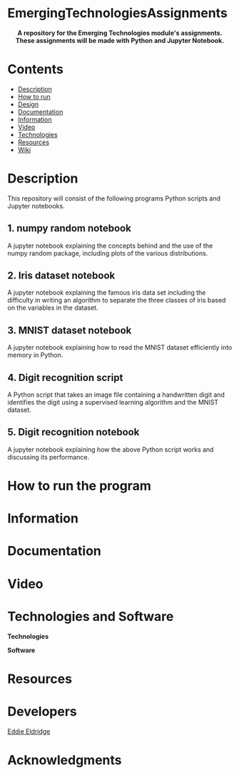 # EmergingTechnologiesAssignments

<p align="center">
  <b>A repository for the Emerging Technologies module's assignments. These assignments will be made with Python and Jupyter Notebook.</b><br>
</p>

# Contents
* [Description](#description)
* [How to run](#how-to-run-the-program)
* [Design](https://github.com/Store-Compare-Project/StoreCompare/wiki/Design-Document)
* [Documentation](#documentation)
* [Information](#information)
* [Video](#video)
* [Technologies](#technologies-and-software)
* [Resources](#resources)
* [Wiki](https://github.com/EddieEldridge/GoLangAutomaton/wiki)

# Description
This repository will consist of the following programs Python scripts and Jupyter notebooks.

## 1. numpy random notebook
A jupyter notebook explaining the concepts
behind and the use of the numpy random package, including plots
of the various distributions.

## 2. Iris dataset notebook
 A jupyter notebook explaining the famous iris data set including the difficulty in writing an algorithm to separate the three classes of iris based on the variables in the dataset.


## 3. MNIST dataset notebook
 A jupyter notebook explaining how to read the MNIST dataset efficiently into memory in Python.

## 4. Digit recognition script
A Python script that takes an image file containing a handwritten digit and identifies the digit using a supervised learning algorithm and the MNIST dataset.

## 5. Digit recognition notebook
A jupyter notebook explaining how the above Python script works and discussing its performance.

# How to run the program

# Information


# Documentation

# Video

# Technologies and Software
**Technologies**

**Software**


# Resources



# Developers
[Eddie Eldridge](https://github.com/EddieEldridge)	

# Acknowledgments
